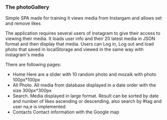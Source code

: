 ###  The photoGallery 
Simple SPA made for training it views media from Instargam and allows set and remove likes 

The application requires several users of instagram to give their access to viewing their media.
It loads  user info and their 20 latest media in JSON format and then display that media. 
Users can Log in, Log out and load photo that saved in localStorage and viewed in the same way with instagram's media

There are following pages:
* Home
  Here are a slider with 10 random photo and mozaik with photo 100px*100px
* All Photo.
  All media from database displayed in a date order with the size 300px*300px
* Search.
  Media displayed in large format. Result can be sorted by date and number of likes ascending or descending, also search by #tag and user na,e is implemented
* Contacts
  Contact information with the Google map
  